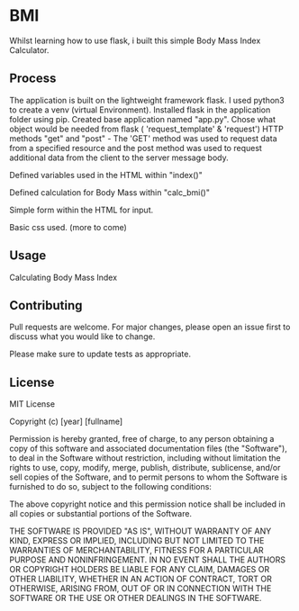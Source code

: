 # BMI

Whilst learning how to use flask, i built this simple Body Mass Index Calculator. 
 
## Process

The application is built on the lightweight framework flask. 
I used python3 to create a venv (virtual Environment).
Installed flask in the application folder using pip.
Created base application named "app.py".
Chose what object would be needed from flask ( 'request_template' & 'request') 
HTTP methods "get" and "post" - The 'GET' method was used to request data from a specified resource and the post method was used to request additional data from the client to the server message body.

Defined variables used in the HTML within "index()"

Defined calculation for Body Mass within "calc_bmi()" 

Simple form within the HTML for input. 

Basic css used. (more to come)



## Usage
Calculating Body Mass Index

## Contributing
Pull requests are welcome. For major changes, please open an issue first to discuss what you would like to change.

Please make sure to update tests as appropriate.

## License
MIT License

Copyright (c) [year] [fullname]

Permission is hereby granted, free of charge, to any person obtaining a copy
of this software and associated documentation files (the "Software"), to deal
in the Software without restriction, including without limitation the rights
to use, copy, modify, merge, publish, distribute, sublicense, and/or sell
copies of the Software, and to permit persons to whom the Software is
furnished to do so, subject to the following conditions:

The above copyright notice and this permission notice shall be included in all
copies or substantial portions of the Software.

THE SOFTWARE IS PROVIDED "AS IS", WITHOUT WARRANTY OF ANY KIND, EXPRESS OR
IMPLIED, INCLUDING BUT NOT LIMITED TO THE WARRANTIES OF MERCHANTABILITY,
FITNESS FOR A PARTICULAR PURPOSE AND NONINFRINGEMENT. IN NO EVENT SHALL THE
AUTHORS OR COPYRIGHT HOLDERS BE LIABLE FOR ANY CLAIM, DAMAGES OR OTHER
LIABILITY, WHETHER IN AN ACTION OF CONTRACT, TORT OR OTHERWISE, ARISING FROM,
OUT OF OR IN CONNECTION WITH THE SOFTWARE OR THE USE OR OTHER DEALINGS IN THE
SOFTWARE.
